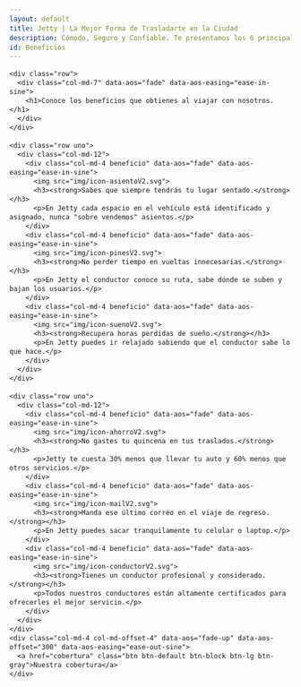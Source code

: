 ```yaml
---
layout: default
title: Jetty | La Mejor Forma de Trasladarte en la Ciudad
description: Cómodo, Seguro y Confiable. Te presentamos los 6 principales beneficios al usar Jetty de manera diaria.
id: Beneficios
---
```


<div class="container-fluid beneficios gradient">
  <div class="container">

    <div class="row">
      <div class="col-md-7" data-aos="fade" data-aos-easing="ease-in-sine">
        <h1>Conoce los beneficios que obtienes al viajar con nosotros.</h1>
      </div>
    </div>

    <div class="row uno">
      <div class="col-md-12">
        <div class="col-md-4 beneficio" data-aos="fade" data-aos-easing="ease-in-sine">
          <img src="img/icon-asientoV2.svg">
          <h3><strong>Sabes que siempre tendrás tu lugar sentado.</strong></h3>
          <p>En Jetty cada espacio en el vehículo está identificado y asignado, nunca "sobre vendemos" asientos.</p>
        </div>
        <div class="col-md-4 beneficio" data-aos="fade" data-aos-easing="ease-in-sine">
          <img src="img/icon-pinesV2.svg">
          <h3><strong>No perder tiempo en vueltas innecesarias.</strong></h3>
          <p>En Jetty el conductor conoce su ruta, sabe dónde se suben y bajan los usuarios.</p>
        </div>
        <div class="col-md-4 beneficio" data-aos="fade" data-aos-easing="ease-in-sine">
          <img src="img/icon-suenoV2.svg">
          <h3><strong>Recupera horas perdidas de sueño.</strong></h3>
          <p>En Jetty puedes ir relajado sabiendo que el conductor sabe lo que hace.</p>
        </div>
      </div>
    </div>

    <div class="row uno">
      <div class="col-md-12">
        <div class="col-md-4 beneficio" data-aos="fade" data-aos-easing="ease-in-sine">
          <img src="img/icon-ahorroV2.svg">
          <h3><strong>No gastes tu quincena en tus traslados.</strong></h3>
          <p>Jetty te cuesta 30% menos que llevar tu auto y 60% menos que otros servicios.</p>
        </div>
        <div class="col-md-4 beneficio" data-aos="fade" data-aos-easing="ease-in-sine">
          <img src="img/icon-mailV2.svg">
          <h3><strong>Manda ese último correo en el viaje de regreso.</strong></h3>
          <p>En Jetty puedes sacar tranquilamente tu celular o laptop.</p>
        </div>
        <div class="col-md-4 beneficio" data-aos="fade" data-aos-easing="ease-in-sine">
          <img src="img/icon-conductorV2.svg">
          <h3><strong>Tienes un conductor profesional y considerado.</strong></h3>
          <p>Todos nuestros conductores están altamente certificados para ofrecerles el mejor servicio.</p>
        </div>
      </div>
    </div>
    <div class="col-md-4 col-md-offset-4" data-aos="fade-up" data-aos-offset="300" data-aos-easing="ease-out-sine">
      <a href="cobertura" class="btn btn-default btn-block btn-lg btn-gray">Nuestra cobertura</a>
    </div>
  </div>
</div>

<!-- <div class="clearfix"></div>

<div class="space-greenUp">
  <img src="img/back-green-up.png" style="margin-top: -1px">
</div> -->